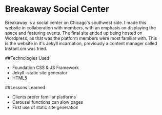 # Breakaway Social Center

Breakaway is a social center on Chicago's southwest side. I made this website in collaboration with members, with an emphasis on displaying the space and featuring events. The final site ended up being hosted on Wordpress, as that was the platform members were most familiar with. This is the website in it's Jekyll incarnation, previously a content manager called Instant.cm was tried.

##Technologies Used

- Foundation CSS & JS Framework
- Jekyll -static site generator
- HTML5

##Lessons Learned

- Clients prefer familiar platforms
- Carousel functions can slow pages
- First use of static site generation
